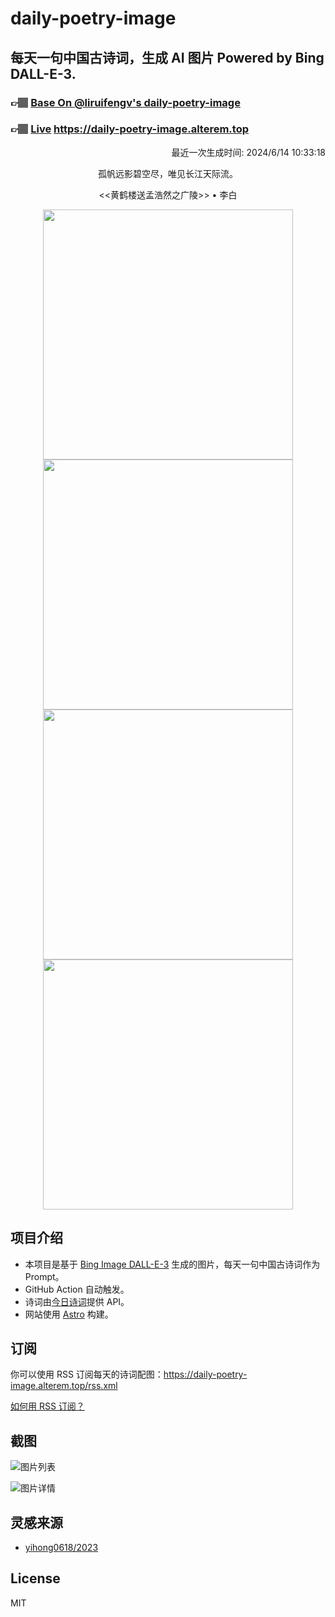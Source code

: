 
# daily-poetry-image

## 每天一句中国古诗词，生成 AI 图片 Powered by Bing DALL-E-3.

### 👉🏽 [Base On @liruifengv's daily-poetry-image](https://github.com/liruifengv/daily-poetry-image)

### 👉🏽 [Live](https://daily-poetry-image.alterem.top/) https://daily-poetry-image.alterem.top

<p align="right">
  最近一次生成时间: 2024/6/14 10:33:18
</p>
<p align="center">
孤帆远影碧空尽，唯见长江天际流。
</p>
<p align="center">
<<黄鹤楼送孟浩然之广陵>> • 李白
</p>
<p align="center">
<img src="https://tse1.mm.bing.net/th/id/OIG3.hdKiQq.QQ5Sa2wguwob0" height="400" width="400" />
<img src="https://tse4.mm.bing.net/th/id/OIG3.rUnKFtMWlOvrZzdViLUX" height="400" width="400" />
<img src="https://tse4.mm.bing.net/th/id/OIG3.jTo7TovPSVdp.2.BD1tl" height="400" width="400" />
<img src="https://tse4.mm.bing.net/th/id/OIG3.InU9TA63LovqPQo_EOJ5" height="400" width="400" />
</p>

## 项目介绍

-   本项目是基于 [Bing Image DALL-E-3](https://www.bing.com/images/create) 生成的图片，每天一句中国古诗词作为 Prompt。
-   GitHub Action 自动触发。
-   诗词由[今日诗词](https://www.jinrishici.com/)提供 API。
-   网站使用 [Astro](https://astro.build) 构建。

## 订阅

你可以使用 RSS 订阅每天的诗词配图：https://daily-poetry-image.alterem.top/rss.xml

[如何用 RSS 订阅？](https://zhuanlan.zhihu.com/p/55026716)

## 截图

![图片列表](./screenshots/Snipaste_2023-12-28_21-00-26.png)

![图片详情](./screenshots/Snipaste_2023-12-28_21-00-53.png)

## 灵感来源

-   [yihong0618/2023](https://github.com/yihong0618/2023)

## License

MIT
